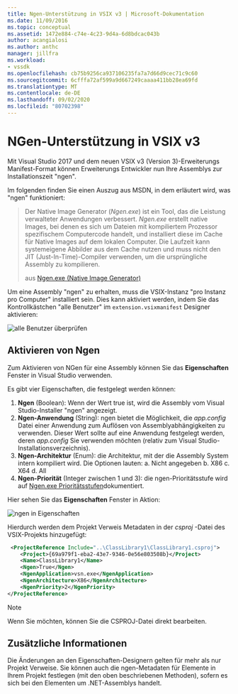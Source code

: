 ```yaml
---
title: Ngen-Unterstützung in VSIX v3 | Microsoft-Dokumentation
ms.date: 11/09/2016
ms.topic: conceptual
ms.assetid: 1472e884-c74e-4c23-9d4a-6d8bdcac043b
author: acangialosi
ms.author: anthc
manager: jillfra
ms.workload:
- vssdk
ms.openlocfilehash: cb75b9256ca937106235fa7a7d66d9cec71c9c60
ms.sourcegitcommit: 6cfffa72af599a9d667249caaaa411bb28ea69fd
ms.translationtype: MT
ms.contentlocale: de-DE
ms.lasthandoff: 09/02/2020
ms.locfileid: "80702398"
---
```

# <a name="ngen-support-in-vsix-v3"></a>NGen-Unterstützung in VSIX v3

Mit Visual Studio 2017 und dem neuen VSIX v3 (Version 3)-Erweiterungs Manifest-Format können Erweiterungs Entwickler nun Ihre Assemblys zur Installationszeit "ngen".

Im folgenden finden Sie einen Auszug aus MSDN, in dem erläutert wird, was "ngen" funktioniert:

>Der Native Image Generator (*Ngen.exe*) ist ein Tool, das die Leistung verwalteter Anwendungen verbessert. *Ngen.exe* erstellt native Images, bei denen es sich um Dateien mit kompiliertem Prozessor spezifischem Computercode handelt, und installiert diese im Cache für Native Images auf dem lokalen Computer. Die Laufzeit kann systemeigene Abbilder aus dem Cache nutzen und muss nicht den JIT (Just-In-Time)-Compiler verwenden, um die ursprüngliche Assembly zu kompilieren.
>
>aus [Ngen.exe (Native Image Generator)](/dotnet/framework/tools/ngen-exe-native-image-generator)

Um eine Assembly "ngen" zu erhalten, muss die VSIX-Instanz "pro Instanz pro Computer" installiert sein. Dies kann aktiviert werden, indem Sie das Kontrollkästchen "alle Benutzer" im `extension.vsixmanifest` Designer aktivieren:

![alle Benutzer überprüfen](media/check-all-users.png)

## <a name="how-to-enable-ngen"></a>Aktivieren von Ngen

Zum Aktivieren von NGen für eine Assembly können Sie das **Eigenschaften** Fenster in Visual Studio verwenden.

Es gibt vier Eigenschaften, die festgelegt werden können:

1. **Ngen** (Boolean): Wenn der Wert true ist, wird die Assembly vom Visual Studio-Installer "ngen" angezeigt.
2. **Ngen-Anwendung** (String): ngen bietet die Möglichkeit, die *app.config* Datei einer Anwendung zum Auflösen von Assemblyabhängigkeiten zu verwenden. Dieser Wert sollte auf eine Anwendung festgelegt werden, deren *app.config* Sie verwenden möchten (relativ zum Visual Studio-Installationsverzeichnis).
3. **Ngen-Architektur** (Enum): die Architektur, mit der die Assembly System intern kompiliert wird. Die Optionen lauten: a. Nicht angegeben b. X86 c. X64 d. All
4. **Ngen-Priorität** (Integer zwischen 1 und 3): die ngen-Prioritätsstufe wird auf [Ngen.exe Prioritätsstufen](/dotnet/framework/tools/ngen-exe-native-image-generator#priority-levels)dokumentiert.

Hier sehen Sie das **Eigenschaften** Fenster in Aktion:

![ngen in Eigenschaften](media/ngen-in-properties.png)

Hierdurch werden dem Projekt Verweis Metadaten in der *csproj* -Datei des VSIX-Projekts hinzugefügt:

```xml
 <ProjectReference Include="..\ClassLibrary1\ClassLibrary1.csproj">
    <Project>{69a979f1-eba2-43e7-9346-0e56e803508b}</Project>
    <Name>ClassLibrary1</Name>
    <Ngen>True</Ngen>
    <NgenApplication>vsn.exe</NgenApplication>
    <NgenArchitecture>X86</NgenArchitecture>
    <NgenPriority>2</NgenPriority>
</ProjectReference>
```

> [!NOTE]
> Wenn Sie möchten, können Sie die CSPROJ-Datei direkt bearbeiten.

## <a name="extra-information"></a>Zusätzliche Informationen

Die Änderungen an den Eigenschaften-Designern gelten für mehr als nur Projekt Verweise. Sie können auch die ngen-Metadaten für Elemente in Ihrem Projekt festlegen (mit den oben beschriebenen Methoden), sofern es sich bei den Elementen um .NET-Assemblys handelt.
